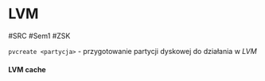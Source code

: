# LVM
#SRC #Sem1 #ZSK 

`pvcreate <partycja>` - przygotowanie partycji dyskowej do działania w _LVM_

#### LVM cache